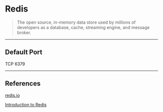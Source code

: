# Redis

> The open source, in-memory data store used by millions of developers as a database, cache, streaming engine, and message broker.

---

## Default Port

TCP 6379

---

## References

[redis.io](https://redis.io/)

[Introduction to Redis](https://redis.io/docs/about/)
